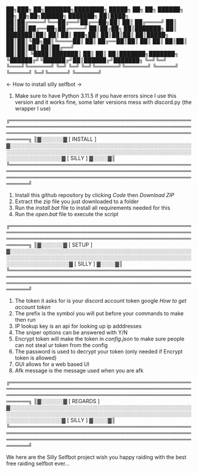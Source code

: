 

██╗███╗   ██╗███████╗████████╗ █████╗ ██╗     ██╗          ██████╗ ██╗   ██╗██╗██████╗ ███████╗
██║████╗  ██║██╔════╝╚══██╔══╝██╔══██╗██║     ██║         ██╔════╝ ██║   ██║██║██╔══██╗██╔════╝
██║██╔██╗ ██║███████╗   ██║   ███████║██║     ██║         ██║  ███╗██║   ██║██║██║  ██║█████╗  
██║██║╚██╗██║╚════██║   ██║   ██╔══██║██║     ██║         ██║   ██║██║   ██║██║██║  ██║██╔══╝  
██║██║ ╚████║███████║   ██║   ██║  ██║███████╗███████╗    ╚██████╔╝╚██████╔╝██║██████╔╝███████╗
╚═╝╚═╝  ╚═══╝╚══════╝   ╚═╝   ╚═╝  ╚═╝╚══════╝╚══════╝     ╚═════╝  ╚═════╝ ╚═╝╚═════╝ ╚══════╝

<- How to install silly selfbot ->

1. Make sure to have Python 3.11.5 if you have errors since I use this version and it works fine, some later versions mess with discord.py (the wrapper I use)

╔═══════════════════════════════════════════════════════════════════════════════════════════════════════════════════════════════════════════════════════════╗
║▓░░░░░░▓ [ INSTALL ] ▓░░░░░░░░░░░░░░░░░░░░░░░░░░░░░░░░░░░░░░░░░░░░░░░░░░░░░░░░░░░░░░░░░░░░░░░░░░░░░░░░░░░░░░░░░░░░░░░░░░░░░░░░░░░░░░░░░░▓ [ SILLY  ] ▓░░░░▓║
╚═══════════════════════════════════════════════════════════════════════════════════════════════════════════════════════════════════════════════════════════╝

1. Install this github repository by clicking *Code* then *Download ZIP*
2. Extract the zip file you just downloaded to a folder
3. Run the *install.bat* file to install all requirements needed for this
4. Run the *open.bat* file to execute the script

╔═══════════════════════════════════════════════════════════════════════════════════════════════════════════════════════════════════════════════════════════╗
║▓░░░░░░▓ [ SETUP ] ▓░░░░░░░░░░░░░░░░░░░░░░░░░░░░░░░░░░░░░░░░░░░░░░░░░░░░░░░░░░░░░░░░░░░░░░░░░░░░░░░░░░░░░░░░░░░░░░░░░░░░░░░░░░░░░░░░░░░░▓ [ SILLY  ] ▓░░░░▓║
╚═══════════════════════════════════════════════════════════════════════════════════════════════════════════════════════════════════════════════════════════╝

1. The token it asks for is your discord account token google *How to get account token*
2. The prefix is the symbol you will put before your commands to make then run
3. IP lookup key is an api for looking up ip adddresses
4. The sniper options can be answered with Y/N
5. Encrypt token will make the token in *config.json* to make sure people can not steal ur token from the config
6. The password is used to decrypt your token (only needed if Encrypt token is allowed)
7. GUI allows for a web based UI
8. Afk message is the message used when you are afk

╔═══════════════════════════════════════════════════════════════════════════════════════════════════════════════════════════════════════════════════════════╗
║▓░░░░░░▓ [ REGARDS ] ▓░░░░░░░░░░░░░░░░░░░░░░░░░░░░░░░░░░░░░░░░░░░░░░░░░░░░░░░░░░░░░░░░░░░░░░░░░░░░░░░░░░░░░░░░░░░░░░░░░░░░░░░░░░░░░░░░░░▓ [ SILLY  ] ▓░░░░▓║
╚═══════════════════════════════════════════════════════════════════════════════════════════════════════════════════════════════════════════════════════════╝

We here are the Silly Selfbot project wish you happy raiding with the best free raiding selfbot ever...
